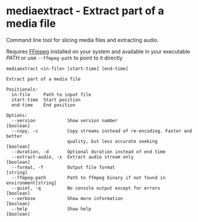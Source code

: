 # mediaextract - Extract part of a media file

Command line tool for slicing media files and extracting audio.

Requires [FFmpeg](https://ffmpeg.org/) installed on your system and available in your executable *PATH* or use `--ffmpeg-path` to point to it directly

```
mediaextract <in-file> [start-time] [end-time]

Extract part of a media file

Positionals:
  in-file     Path to input file
  start-time  Start position
  end-time    End position

Options:
  --version            Show version number                             [boolean]
  --copy, -c           Copy streams instead of re-encoding. Faster and better
                       quality, but less accurate seeking              [boolean]
  --duration, -d       Optional duration instead of end time
  --extract-audio, -x  Extract audio stream only                       [boolean]
  --format, -f         Output file format                               [string]
  --ffmpeg-path        Path to ffmpeg binary if not found in environment[string]
  --quiet, -q          No console output except for errors             [boolean]
  --verbose            Show more information                           [boolean]
  --help               Show help                                       [boolean]
```